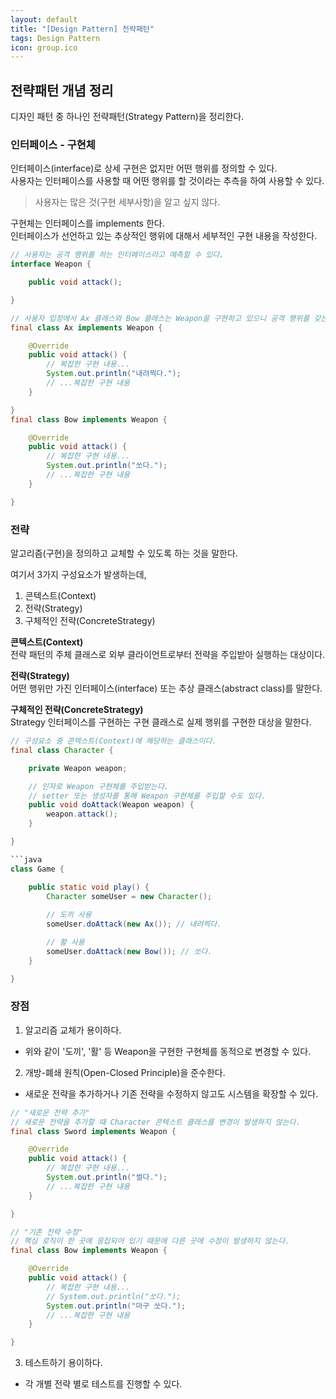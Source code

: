 ```yaml
---
layout: default
title: "[Design Pattern] 전략패턴"
tags: Design Pattern
icon: group.ico 
---
```


## 전략패턴 개념 정리

디자인 패턴 중 하나인 전략패턴(Strategy Pattern)을 정리한다.  

### 인터페이스 - 구현체

인터페이스(interface)로 상세 구현은 없지만 어떤 행위를 정의할 수 있다.  
사용자는 인터페이스를 사용할 때 어떤 행위를 할 것이라는 추측을 하여 사용할 수 있다.  

> 사용자는 많은 것(구현 세부사항)을 알고 싶지 않다.  

구현체는 인터페이스를 implements 한다.  
인터페이스가 선언하고 있는 추상적인 행위에 대해서 세부적인 구현 내용을 작성한다.  

```java
// 사용자는 공격 행위를 하는 인터페이스라고 예측할 수 있다.
interface Weapon {

    public void attack();

}

// 사용자 입장에서 Ax 클래스와 Bow 클래스는 Weapon을 구현하고 있으니 공격 행위를 갖는다고 예측할 수 있다.
final class Ax implements Weapon {

    @Override
    public void attack() {
        // 복잡한 구현 내용...
        System.out.println("내려찍다.");
        // ...복잡한 구현 내용
    }

}
final class Bow implements Weapon {

    @Override
    public void attack() {
        // 복잡한 구현 내용...
        System.out.println("쏘다.");
        // ...복잡한 구현 내용
    }

}
```

### 전략

알고리즘(구현)을 정의하고 교체할 수 있도록 하는 것을 말한다.  

여기서 3가지 구성요소가 발생하는데,  

1. 콘텍스트(Context)
2. 전략(Strategy)
3. 구체적인 전략(ConcreteStrategy)

__콘텍스트(Context)__  
전략 패턴의 주체 클래스로 외부 클라이언트로부터 전략을 주입받아 실행하는 대상이다.  

__전략(Strategy)__  
어떤 행위만 가진 인터페이스(interface) 또는 추상 클래스(abstract class)를 말한다.

__구체적인 전략(ConcreteStrategy)__  
Strategy 인터페이스를 구현하는 구현 클래스로 실제 행위를 구현한 대상을 말한다.

```java
// 구성요소 중 콘텍스트(Context)에 해당하는 클래스이다.
final class Character {

    private Weapon weapon;

    // 인자로 Weapon 구현체를 주입받는다.
    // setter 또는 생성자를 통해 Weapon 구현체를 주입할 수도 있다.
    public void doAttack(Weapon weapon) {
        weapon.attack();
    }

}

```java
class Game {

    public static void play() {
        Character someUser = new Character();
        
        // 도끼 사용
        someUser.doAttack(new Ax()); // 내려찍다.

        // 활 사용
        someUser.doAttack(new Bow()); // 쏘다.
    }

}
```

### 장점

01) 알고리즘 교체가 용이하다.  

- 위와 같이 '도끼', '활' 등 Weapon을 구현한 구현체를 동적으로 변경할 수 있다.

02) 개방-폐쇄 원칙(Open-Closed Principle)을 준수한다.

- 새로운 전략을 추가하거나 기존 전략을 수정하지 않고도 시스템을 확장할 수 있다.

```java
// "새로운 전략 추가"
// 새로운 전략을 추가할 때 Character 콘텍스트 클래스를 변경이 발생하지 않는다.
final class Sword implements Weapon {

    @Override
    public void attack() {
        // 복잡한 구현 내용...
        System.out.println("썰다.");
        // ...복잡한 구현 내용
    }

}

// "기존 전략 수정"
// 핵심 로직이 한 곳에 응집되어 있기 때문에 다른 곳에 수정이 발생하지 않는다.
final class Bow implements Weapon {

    @Override
    public void attack() {
        // 복잡한 구현 내용...
        // System.out.println("쏘다.");
        System.out.println("마구 쏘다.");
        // ...복잡한 구현 내용
    }

}
```

3) 테스트하기 용이하다.

- 각 개별 전략 별로 테스트를 진행할 수 있다.